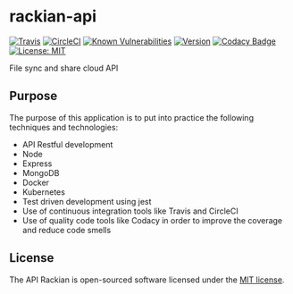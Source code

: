 # rackian-api

[![Travis](https://img.shields.io/travis/ivandelabeldad/rackian-api.svg?style=flat-square)](https://travis-ci.org/ivandelabeldad/rackian-api)
[![CircleCI](https://img.shields.io/circleci/project/github/ivandelabeldad/rackian-api.svg?style=flat-square)](https://circleci.com/gh/ivandelabeldad/rackian-api)
[![Known Vulnerabilities](https://snyk.io/test/github/ivandelabeldad/rackian-api/badge.svg?targetFile=package.json&style=flat-square)](https://snyk.io/test/github/ivandelabeldad/rackian-api?targetFile=package.json)
[![Version](https://img.shields.io/badge/version-0.0.1-orange.svg?style=flat-square)](https://github.com/ivandelabeldad/rackian-api)
[![Codacy Badge](https://img.shields.io/codacy/coverage/26603995a736487896f5ea623d098e47.svg?style=flat-square)](https://www.codacy.com/app/ivandelabeldad/rackian-api?utm_source=github.com&utm_medium=referral&utm_content=ivandelabeldad/rackian-api&utm_campaign=Badge_Coverage)
[![License: MIT](https://img.shields.io/badge/license-MIT-yellow.svg?style=flat-square)](https://github.com/ivandelabeldad/rackian-api/blob/master/LICENSE)

File sync and share cloud API

## Purpose

The purpose of this application is to put into practice the following techniques and technologies:
* API Restful development
* Node
* Express
* MongoDB
* Docker
* Kubernetes
* Test driven development using jest
* Use of continuous integration tools like Travis and CircleCI
* Use of quality code tools like Codacy in order to improve the coverage and reduce code smells

## License

The API Rackian is open-sourced software licensed under
the [MIT license](https://github.com/ivandelabeldad/rackian-api/blob/master/LICENSE).

